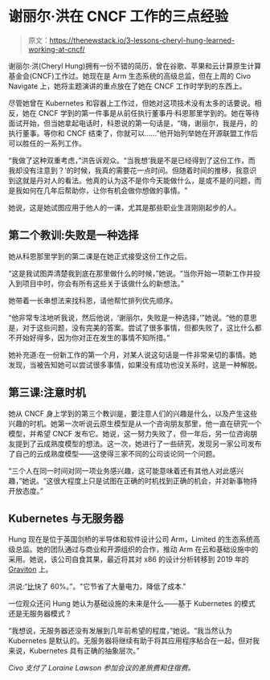 # 谢丽尔·洪在 CNCF 工作的三点经验

> 原文：<https://thenewstack.io/3-lessons-cheryl-hung-learned-working-at-cncf/>

谢丽尔·洪(Cheryl Hung)拥有一份不错的简历，曾在谷歌、苹果和云计算原生计算基金会(CNCF)工作过。她现在是 Arm 生态系统的高级总监，但在上周的 Civo Navigate 上，她将主题演讲的重点放在了她在 CNCF 工作时学到的东西上。

尽管她曾在 Kubernetes 和容器上工作过，但她对这项技术没有太多的话要说。相反，她在 CNCF 学到的第一件事是从前任执行董事丹·科恩那里学到的。她在等待面试开始，但当她拿起电话时，科恩说的第一句话是，“嗨，谢丽尔，我是丹，的执行董事。等你和 CNCF 结束了，你就可以……”他开始列举她在开源联盟工作后可以胜任的一系列工作。

“我做了这种双重考虑，”洪告诉观众。“当我想‘我是不是已经得到了这份工作，而我却没有注意到？’的时候，我真的需要花一点时间。但随着时间的推移，我意识到这就是丹对人的看法。他真的认为这不是你今天能做什么，是或不是的问题，而是我如何在几年后帮助你，让你有机会做你想做的事情。"

她说，这是她试图应用于他人的一课，尤其是那些职业生涯刚刚起步的人。

## 第二个教训:失败是一种选择

她从科恩那里学到的第二课是在她正式接受这份工作之后。

“这是我试图弄清楚我到底在那里做什么的时候，”她说。“当你开始一项新工作并投入到项目中时，你会有所有这些关于该做什么的新想法。”

她带着一长串想法来找科恩，请他帮忙排列优先顺序。

“他非常专注地听我说，然后他说，‘谢丽尔，失败是一种选择，’”她说。“他的意思是，对于这些问题，没有完美的答案。尝试了很多事情，但都失败了，这比什么都不开始好得多，因为你对正在发生的事情不知所措。”

她补充道:在一份新工作的第一个月，对某人说这句话是一件非常亲切的事情。她发现，当被告知她可以尝试很多事情，如果没有成功也没关系时，这是一种解脱。

## 第三课:注意时机

她从 CNCF 身上学到的第三个教训是，要注意人们的兴趣是什么，以及产生这些兴趣的时机。她第一次听说云原生模型是从一个咨询朋友那里，他一直在研究一个模型，并希望 CNCF 发布它。她说，这一努力失败了，但一年后，另一位咨询朋友提到了云成熟度模型的想法。这一次，她进行了一些研究，发现另一家公司发布了自己的云成熟度模型——这使得三家不同的公司谈论同一个问题。

“三个人在同一时间对同一项业务感兴趣，这可能意味着还有其他人对此感兴趣，”她说。“这很大程度上只是试图在正确的时机找到正确的机会，并对新事物持开放态度。”

## Kubernetes 与无服务器

Hung 现在是位于英国剑桥的半导体和软件设计公司 Arm，Limited 的生态系统高级总监。她的团队通过与商业和开源组织的合作，推动 Arm 在云和基础设施中的采用。她说，该公司自食其果，最近将其对 x86 的设计分析转移到 2019 年的 [Graviton](https://thenewstack.io/cpu-benchmarks-for-cloud-providers-intel-vs-amd-vs-amazons-arm-based-graviton2/) 上。

洪说:“[比](https://www.honeycomb.io/blog/present-future-arm-aws-graviton-honeycomb)快了 60%。”。"它节省了大量电力，降低了成本."

一位观众还问 Hung 她认为基础设施的未来是什么——基于 Kubernetes 的模式还是无服务器模式？

“我想说，无服务器还没有发展到几年前希望的程度，”她说。“我当然认为 Kubernetes 是默认的。无服务器将继续有助于将其应用程序粘合在一起，但对我来说，Kubernetes 具有正确的抽象层次。”

*Civo 支付了 Loraine Lawson 参加会议的差旅费和住宿费。*

<svg xmlns:xlink="http://www.w3.org/1999/xlink" viewBox="0 0 68 31" version="1.1"><title>Group</title> <desc>Created with Sketch.</desc></svg>